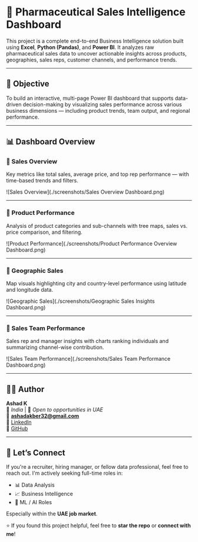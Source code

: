 # 💊 Pharmaceutical Sales Intelligence Dashboard

This project is a complete end-to-end Business Intelligence solution built using **Excel**, **Python (Pandas)**, and **Power BI**. It analyzes raw pharmaceutical sales data to uncover actionable insights across products, geographies, sales reps, customer channels, and performance trends.

---

## 🎯 Objective

To build an interactive, multi-page Power BI dashboard that supports data-driven decision-making by visualizing sales performance across various business dimensions — including product trends, team output, and regional performance.

---

## 📊 Dashboard Overview

### 🔹 Sales Overview
Key metrics like total sales, average price, and top rep performance — with time-based trends and filters.

![Sales Overview](./screenshots/Sales Overview Dashboard.png)

---

### 🔹 Product Performance
Analysis of product categories and sub-channels with tree maps, sales vs. price comparison, and filtering.

![Product Performance](./screenshots/Product Performance Overview Dashboard.png)

---

### 🔹 Geographic Sales
Map visuals highlighting city and country-level performance using latitude and longitude data.

![Geographic Sales](./screenshots/Geographic Sales Insights Dashboard.png)

---

### 🔹 Sales Team Performance
Sales rep and manager insights with charts ranking individuals and summarizing channel-wise contribution.

![Sales Team Performance](./screenshots/Sales Team Performance Dashboard.png)

---

## 👨‍💻 Author  
**Ashad K**  
📍 *India* | 💼 *Open to opportunities in UAE*  
📧 **ashadakber32@gmail.com**  
🔗 [LinkedIn](https://www.linkedin.com/in/ashad-k)  
🔗 [GitHub](https://github.com/Ashad777)

---

## 🤝 Let’s Connect

If you're a recruiter, hiring manager, or fellow data professional, feel free to reach out. I'm actively seeking full-time roles in:

- 📊 Data Analysis  
- 📈 Business Intelligence  
- 🧠 ML / AI Roles  

Especially within the **UAE job market**.

⭐ If you found this project helpful, feel free to **star the repo** or **connect with me**!
